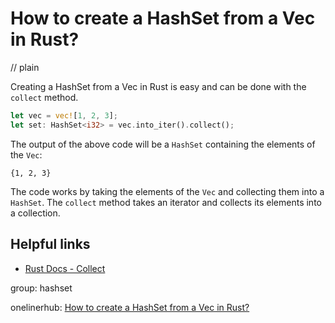 # How to create a HashSet from a Vec in Rust?
// plain

Creating a HashSet from a Vec in Rust is easy and can be done with the `collect` method.

```rust
let vec = vec![1, 2, 3];
let set: HashSet<i32> = vec.into_iter().collect();
```

The output of the above code will be a `HashSet` containing the elements of the `Vec`:
```
{1, 2, 3}
```

The code works by taking the elements of the `Vec` and collecting them into a `HashSet`. The `collect` method takes an iterator and collects its elements into a collection.

## Helpful links
- [Rust Docs - Collect](https://doc.rust-lang.org/std/iter/trait.Iterator.html#method.collect)

group: hashset

onelinerhub: [How to create a HashSet from a Vec in Rust?](https://onelinerhub.com/rust/how-to-create-a-hashset-from-a-vec-in-rust)